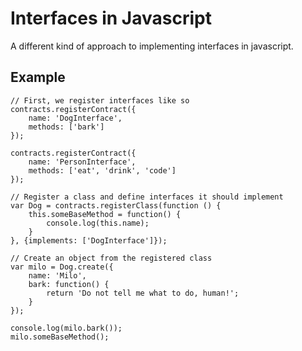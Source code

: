 # Interfaces in Javascript

A different kind of approach to implementing interfaces in javascript.

## Example
```
// First, we register interfaces like so
contracts.registerContract({
    name: 'DogInterface',
    methods: ['bark']
});

contracts.registerContract({
    name: 'PersonInterface',
    methods: ['eat', 'drink', 'code']
});

// Register a class and define interfaces it should implement
var Dog = contracts.registerClass(function () {
    this.someBaseMethod = function() {
        console.log(this.name);
    }
}, {implements: ['DogInterface']});

// Create an object from the registered class
var milo = Dog.create({
    name: 'Milo',
    bark: function() {
        return 'Do not tell me what to do, human!';
    }
});

console.log(milo.bark());
milo.someBaseMethod();
```
